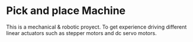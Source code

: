 # Pick and place Machine
This is a mechanical & robotic proyect. To get experience driving different linear actuators such as stepper motors and dc servo motors. 
